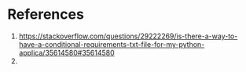# References
1. https://stackoverflow.com/questions/29222269/is-there-a-way-to-have-a-conditional-requirements-txt-file-for-my-python-applica/35614580#35614580
2. 